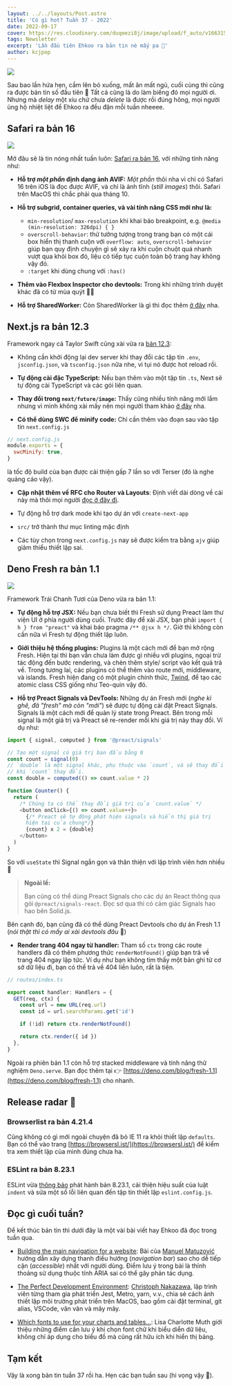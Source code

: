 ```yaml
---
layout: ../../layouts/Post.astro
title: 'Có gì hot? Tuần 37 - 2022'
date: 2022-09-17
cover: https://res.cloudinary.com/duqeezi8j/image/upload/f_auto/v1663154417/ehkoo/w37-2022.png
tags: Newsletter
excerpt: 'Lần đầu tiên Ehkoo ra bản tin nè mấy pa 🥲'
author: kcjpop
---
```


![](https://res.cloudinary.com/duqeezi8j/image/upload/f_auto/v1663154417/ehkoo/w37-2022.png)

Sau bao lần hứa hẹn, cầm lên bỏ xuống, mất ăn mất ngủ, cuối cùng thì cũng ra được bản tin số đầu tiên 🥲 Tất cả cũng là do làm biếng đó mọi người ơi. Nhưng mà _delay_ một xíu chứ chưa _delete_ là được rồi đúng hông, mọi người ủng hộ nhiệt liệt để Ehkoo ra đều đặn mỗi tuần nheeee.

## Safari ra bản 16

![](https://res.cloudinary.com/duqeezi8j/image/upload/f_auto/v1663925042/ehkoo/mga-881f0157-w375-w1500-w750_accroche.jpg)

Mở đâu sẽ là tin nóng nhất tuần luôn: [Safari ra bản 16](https://webkit.org/blog/13152/webkit-features-in-safari-16-0/), với những tính năng như:

- **Hỗ trợ _một phần_ định dạng ảnh AVIF:** _Một phần_ thôi nha vì chỉ có Safari 16 trên iOS là đọc được AVIF, và chỉ là ảnh tĩnh (_still images_) thôi. Safari trên MacOS thì chắc phải qua tháng 10.

- **Hỗ trợ subgrid, container queries, và vài tính năng CSS mới như là:**

  - `min-resolution`/ `max-resolution` khi khai báo breakpoint, e.g. `@media (min-resolution: 326dpi) { }`
  - `overscroll-behavior`: thử tưởng tượng trong trang bạn có một cái box hiển thị thanh cuộn với `overflow: auto`, `overscroll-behavior` giúp bạn quy định chuyện gì sẽ xảy ra khi cuộn chuột quá nhanh vượt qua khỏi box đó, liệu có tiếp tục cuộn toàn bộ trang hay không vậy đó.
  - `:target` khi dùng chung với `:has()`

- **Thêm vào Flexbox Inspector cho devtools:** Trong khi những trình duyệt khác đã có từ mùa quýt 😮‍💨

- **Hỗ trợ SharedWorker:** Còn SharedWorker là gì thì đọc thêm [ở đây](https://developer.mozilla.org/en-US/docs/Web/API/SharedWorker) nha.

## Next.js ra bản 12.3

Framework ngay cả Taylor Swift cũng xài vừa ra [bản 12.3](https://nextjs.org/blog/next-12-3):

- Không cần khởi động lại dev server khi thay đổi các tập tin `.env`, `jsconfig.json`, và `tsconfig.json` nữa nhe, vì tụi nó được hot reload rồi.

- **Tự động cài đặc TypeScript:** Nếu bạn thêm vào một tập tin `.ts`, Next sẽ tự động cài TypeScript và các gói liên quan.

- **Thay đổi trong `next/future/image`:** Thấy cũng nhiều tính năng mới lắm nhưng vì mình không xài mấy nên mọi người tham khảo [ở đây](https://nextjs.org/docs/api-reference/next/future/image) nha.

- **Có thể dùng SWC để minify code:** Chỉ cần thêm vào đoạn sau vào tập tin `next.config.js`

```js
// next.config.js
module.exports = {
  swcMinify: true,
}
```

là tốc độ build của bạn được cải thiện gấp 7 lần so với Terser (đó là nghe quảng cáo vậy).

- **Cập nhật thêm về RFC cho Router và Layouts**: Định viết dài dòng về cái này mà thôi mọi người [đọc ở đây đi](https://vercel.com/blog/next-js-layouts-rfc-in-5-minutes).

- Tự động hỗ trợ dark mode khi tạo dự án với `create-next-app`

- `src/` trở thành thư mục linting mặc định

- Các tùy chọn trong `next.config.js` nay sẽ được kiểm tra bằng `ajv` giúp giảm thiểu thiết lập sai.

## Deno Fresh ra bản 1.1

![](https://res.cloudinary.com/duqeezi8j/image/upload/f_auto/v1663925118/ehkoo/lemon-squash.svg)

Framework Trái Chanh Tươi của Deno vừa ra bản 1.1:

- **Tự động hỗ trợ JSX:** Nếu bạn chưa biết thì Fresh sử dụng Preact làm thư viện UI ở phía người dùng cuối. Trước đây để xài JSX, bạn phải `import { h } from "preact"` và khai báo pragma `/** @jsx h */`. Giờ thì không còn cần nữa vì Fresh tự động thiết lập luôn.

- **Giới thiệu hệ thống plugins:** Plugins là một cách mới để bạn mở rộng Fresh. Hiện tại thì bạn vẫn chưa làm được gì nhiều với plugins, ngoại trừ tác động đến bước rendering, và chèn thêm style/ script vào kết quả trả về. Trong tương lai, các plugins có thể thêm vào route mới, middleware, và islands. Fresh hiện đang có một plugin chính thức, [Twind](https://twind.dev/), để tạo các atomic class CSS giống như Teo-quin vậy đó.

- **Hỗ trợ Preact Signals và DevTools:** Những dự án Fresh mới (_nghe kì ghê, đã "fresh" mà còn "mới"_) sẽ được tự động cài đặt Preact Signals. Signals là một cách mới để quản lý state trong Preact. Bên trong mỗi signal là một giá trị và Preact sẽ re-render mỗi khi giá trị này thay đổi. Ví dụ như:

```js
import { signal, computed } from '@preact/signals'

// Tạo một signal có giá trị ban đầu bằng 0
const count = signal(0)
// `double` là một signal khác, phụ thuộc vào `count`, và sẽ thay đổi
// khi `count` thay đổi.
const double = computed(() => count.value * 2)

function Counter() {
  return (
    /* Chúng ta có thể thay đổi giá trị của `count.value` */
    <button onClick={() => count.value++}>
      {/* Preact sẽ tự động phát hiện signals và hiển thị giá trị
      hiện tại của chung*/}
      {count} x 2 = {double}
    </button>
  )
}
```

So với `useState` thì Signal ngắn gọn và thân thiện với lập trình viên hơn nhiều 🤔

> **Ngoài lề:**
>
> Bạn cũng có thể dùng Preact Signals cho các dự án React thông qua gói `@preact/signals-react`. Đọc sơ qua thì có cảm giác Signals hao hao bên Solid.js.

Bên cạnh đó, bạn cũng đã có thể dùng Preact Devtools cho dự án Fresh 1.1 (_nói thật thì có mấy ai xài devtools đâu_ 🥲)

- **Render trang 404 ngay từ handler:** Tham số `ctx` trong các route handlers đã có thêm phương thức `renderNotFound()` giúp bạn trả về trang 404 ngay lập tức. Ví dụ như bạn không tìm thấy một bản ghi từ cơ sở dữ liệu đi, bạn có thể trả về 404 liền luôn, rất là tiện.

```ts
// routes/index.ts

export const handler: Handlers = {
  GET(req, ctx) {
    const url = new URL(req.url)
    const id = url.searchParams.get('id')

    if (!id) return ctx.renderNotFound()

    return ctx.render({ id })
  },
}
```

Ngoài ra phiên bản 1.1 còn hỗ trợ stacked middleware và tính năng thử nghiệm `Deno.serve`. Bạn đọc thêm tại 👉 [https://deno.com/blog/fresh-1.1](https://deno.com/blog/fresh-1.1) cho nhanh.

## Release radar 📡

### Browserlist ra bản 4.21.4

Cũng không có gì mới ngoài chuyện đã bỏ IE 11 ra khỏi thiết lập `defaults`. Bạn có thể vào trang [https://browsersl.ist/](https://browsersl.ist/) để kiểm tra xem thiết lập của mình đúng chưa ha.

### ESLint ra bản 8.23.1

ESLint vừa [thông báo](https://eslint.org/blog/2022/09/eslint-v8.23.1-released/) phát hành bản 8.23.1, cải thiện hiệu suất của luật `indent` và sửa một số lỗi liên quan đến tập tin thiết lập `eslint.config.js`.

## Đọc gì cuối tuần?

Để kết thúc bản tin thì dưới đây là một vài bài viết hay Ehkoo đã đọc trong tuần qua.

- [Building the main navigation for a website](https://web.dev/website-navigation/): Bài của [Manuel Matuzović](https://twitter.com/mmatuzo) hướng dẫn xây dựng thanh điều hướng (_navigation bar_) sao cho dễ tiếp cận (_accessible_) nhất với người dùng. Điểm lưu ý trong bài là thỉnh thoảng sử dụng thuộc tính ARIA sai có thể gây phản tác dụng.

- [The Perfect Development Environment](https://cpojer.net/posts/the-perfect-development-environment): [Christoph Nakazawa](https://twitter.com/cpojer), lập trình viên từng tham gia phát triển Jest, Metro, yarn, v.v., chia sẻ cách ảnh thiết lập môi trường phát triển trên MacOS, bao gồm cài đặt terminal, git alias, VSCode, vân vân và mây mây.

- [Which fonts to use for your charts and tables…](https://blog.datawrapper.de/fonts-for-data-visualization/): Lisa Charlotte Muth giới thiệu những điểm cần lưu ý khi chọn font chữ khi biểu diễn dữ liệu, không chỉ áp dụng cho biểu đồ mà cũng rất hữu ích khi hiển thị bảng.

## Tạm kết

Vậy là xong bản tin tuần 37 rồi ha. Hẹn các bạn tuần sau (hi vọng vậy 🤞).
